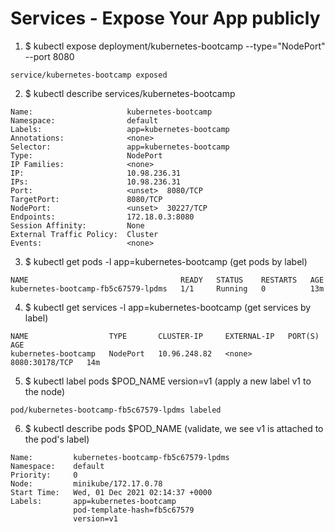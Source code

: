 # Services - Expose Your App publicly

1. $ kubectl expose deployment/kubernetes-bootcamp --type="NodePort" --port 8080
```
service/kubernetes-bootcamp exposed
```

2. $ kubectl describe services/kubernetes-bootcamp
```
Name:                     kubernetes-bootcamp
Namespace:                default
Labels:                   app=kubernetes-bootcamp
Annotations:              <none>
Selector:                 app=kubernetes-bootcamp
Type:                     NodePort
IP Families:              <none>
IP:                       10.98.236.31
IPs:                      10.98.236.31
Port:                     <unset>  8080/TCP
TargetPort:               8080/TCP
NodePort:                 <unset>  30227/TCP
Endpoints:                172.18.0.3:8080
Session Affinity:         None
External Traffic Policy:  Cluster
Events:                   <none>
```

3. $ kubectl get pods -l app=kubernetes-bootcamp (get pods by label)
```
NAME                                  READY   STATUS    RESTARTS   AGE
kubernetes-bootcamp-fb5c67579-lpdms   1/1     Running   0          13m
```

4. $ kubectl get services -l app=kubernetes-bootcamp (get services by label)
```
NAME                  TYPE       CLUSTER-IP     EXTERNAL-IP   PORT(S)          AGE
kubernetes-bootcamp   NodePort   10.96.248.82   <none>        8080:30178/TCP   14m
```

5. $ kubectl label pods $POD_NAME version=v1 (apply a new label v1 to the node)
```
pod/kubernetes-bootcamp-fb5c67579-lpdms labeled
```

6. $ kubectl describe pods $POD_NAME (validate, we see v1 is attached to the pod's label)
```
Name:         kubernetes-bootcamp-fb5c67579-lpdms
Namespace:    default
Priority:     0
Node:         minikube/172.17.0.78
Start Time:   Wed, 01 Dec 2021 02:14:37 +0000
Labels:       app=kubernetes-bootcamp
              pod-template-hash=fb5c67579
              version=v1
```
